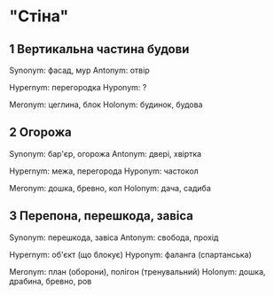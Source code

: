 
# "Стіна"

## 1 Вертикальна частина будови

Synonym: фасад, мур
Antonym: отвір

Hypernym: перегородка
Hyponym: ?

Meronym: цеглина, блок
Holonym: будинок, будова

## 2 Огорожа

Synonym: бар'єр, огорожа
Antonym: двері, хвіртка

Hypernym: межа, перегорода
Hyponym: частокол

Meronym: дошка, бревно, кол
Holonym: дача, садиба

## 3 Перепона, перешкода, завіса

Synonym: перешкода, завіса
Antonym: свобода, прохід

Hypernym: об'єкт (що блокує)
Hyponym: фаланга (спартанська)

Meronym: план (оборони), полігон (тренувальний)
Holonym: дошка, драбина, бревно, ров
